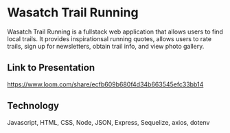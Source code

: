 # Wasatch Trail Running

Wasatch Trail Running is a fullstack web application that allows users to find local trails.  It provides inspirationsal running quotes, allows users to rate trails, sign up for newsletters, obtain trail info, and view photo gallery.

## Link to Presentation

https://www.loom.com/share/ecfb609b680f4d34b663545efc33bb14

## Technology

Javascript, HTML, CSS, Node, JSON, Express, Sequelize, axios, dotenv


